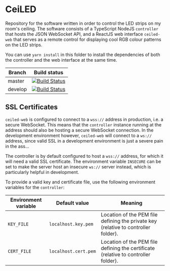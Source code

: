 # CeiLED

Repository for the software written in order to control the LED strips on my room's ceiling. The software consists of a TypeScript NodeJS `controller` that hosts the JSON WebSocket API, and a ReactJS web interface `ceiled-web` that serves as a remote control for displaying cool RGB colour patterns on the LED strips.

You can use `yarn install` in this folder to install the dependencies of both the controller and the web interface at the same time.

Branch  | Build status
--------|--------
master  | [![Build Status](https://travis-ci.com/bvobart/ceiLED.svg?branch=master)](https://travis-ci.com/bvobart/ceiLED)
develop | [![Build Status](https://travis-ci.com/bvobart/ceiLED.svg?branch=develop)](https://travis-ci.com/bvobart/ceiLED)

## SSL Certificates

`ceiled-web` is configured to connect to a `wss://` address in production, i.e. a secure WebSocket. This means that the `controller` instance running at the address should also be hosting a secure WebSocket connection. In the development environment however, `ceiled-web` will connect to a `ws://` address, since valid SSL in a development environment is just a severe pain in the ass...  

The controller is by default configured to host a `wss://` address, for which it will need a valid SSL certificate. The environment variable `INSECURE` can be set to make the server host an insecure `ws://` server instead, which is particularly helpful in development.

To provide a valid key and certificate file, use the following environment variables for the `controller`:

Environment variable | Default value        | Meaning
---------------------|----------------------|---------
`KEY_FILE`           | `localhost.key.pem`  | Location of the PEM file defining the private key (relative to controller folder).
`CERT_FILE`          | `localhost.cert.pem` | Location of the PEM file defining the certificate (relative to controller folder).
